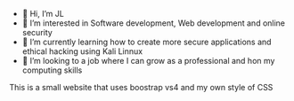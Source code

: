- 👋 Hi, I’m JL
- 👀 I’m interested in Software development, Web development and online security
- 🌱 I’m currently learning how to create more secure applications and ethical hacking using Kali Linnux
- 💞️ I’m looking to a job where I can grow as a professional and hon my computing skills

This is a small website that uses boostrap vs4 and my own style of CSS

